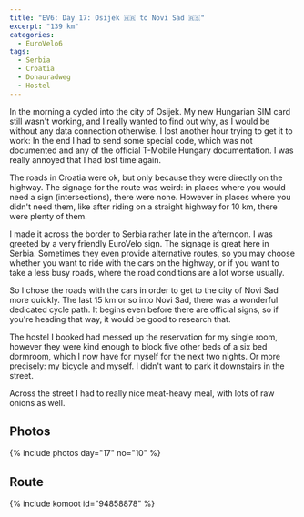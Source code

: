 ```yaml
---
title: "EV6: Day 17: Osijek 🇭🇷 to Novi Sad 🇷🇸"
excerpt: "139 km"
categories:
  - EuroVelo6
tags:
  - Serbia
  - Croatia
  - Donauradweg
  - Hostel
---
```


In the morning a cycled into the city of Osijek. My new Hungarian SIM card still wasn't working, and I really wanted to find out why, as I would be without any data connection otherwise. I lost another hour trying to get it to work: In the end I had to send some special code, which was not documented and any of the official T-Mobile Hungary documentation. I was really annoyed that I had lost time again.

The roads in Croatia were ok, but only because they were directly on the highway. The signage for the route was weird: in places where you would need a sign (intersections), there were none. However in places where you didn't need them, like after riding on a straight highway for 10 km, there were plenty of them.

I made it across the border to Serbia rather late in the afternoon. I was greeted by a very friendly EuroVelo sign. The signage is great here in Serbia. Sometimes they even provide alternative routes, so you may choose whether you want to ride with the cars on the highway, or if you want to take a less busy roads, where the road conditions are a lot worse usually.

So I chose the roads with the cars in order to get to the city of Novi Sad more quickly. The last 15 km or so into Novi Sad, there was a wonderful dedicated cycle path. It begins even before there are official signs, so if you're heading that way, it would be good to research that.

The hostel I booked had messed up the reservation for my single room, however they were kind enough to block five other beds of a six bed dormroom, which I now have for myself for the next two nights. Or more precisely: my bicycle and myself. I didn't want to park it downstairs in the street.

Across the street I had to really nice meat-heavy meal, with lots of raw onions as well.

## Photos

{% include photos day="17" no="10" %}

## Route
{% include komoot id="94858878" %}
